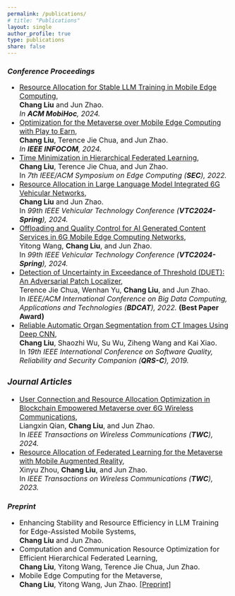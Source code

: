 ```yaml
---
permalink: /publications/
# title: "Publications"
layout: single
author_profile: true
type: publications
share: false
---
```


### *Conference Proceedings*

<div style="font-size: 16px;" markdown="1"> 

+ [Resource Allocation for Stable LLM Training in Mobile Edge Computing](https://doi.org/10.1145/3641512.3686358), <br>
  **Chang Liu** and Jun Zhao. <br>
  _In **ACM MobiHoc**, 2024._
+ [Optimization for the Metaverse over Mobile Edge Computing with Play to Earn](https://doi.org/10.1109/INFOCOM52122.2024.10621355), <br>
  **Chang Liu**, Terence Jie Chua, and Jun Zhao. <br>
  _In **IEEE INFOCOM**, 2024._
+  [Time Minimization in Hierarchical Federated Learning](https://doi.org/10.1109/SEC54971.2022.00015), <br>
  **Chang Liu**, Terence Jie Chua, and Jun Zhao. <br>
  In _7th IEEE/ACM Symposium on Edge Computing (**SEC**), 2022._
+ [Resource Allocation in Large Language Model Integrated 6G Vehicular Networks](https://doi.org/10.1109/VTC2024-Spring62846.2024.10683673),<br>
  **Chang Liu** and Jun Zhao. <br>
  In _99th IEEE Vehicular Technology Conference (**VTC2024-Spring**), 2024._
+ [Offloading and Quality Control for AI Generated Content Services in 6G Mobile Edge Computing Networks](https://doi.org/10.1109/VTC2024-Spring62846.2024.10683477), <br>
  Yitong Wang, **Chang Liu**, and Jun Zhao. <br>
  In _99th IEEE Vehicular Technology Conference (**VTC2024-Spring**), 2024._
+ [Detection of Uncertainty in Exceedance of Threshold (DUET): An Adversarial Patch Localizer](https://doi.org/10.1109/BDCAT56447.2022.00010), <br>
  Terence Jie Chua, Wenhan Yu, **Chang Liu**, and Jun Zhao. <br>
  In _IEEE/ACM International Conference on Big Data Computing, Applications and Technologies (**BDCAT**), 2022._ **(Best Paper Award)**
+ [Reliable Automatic Organ Segmentation from CT Images Using Deep CNN](https://doi.org/10.1109/QRS-C.2019.00075), <br>
  **Chang Liu**, Shaozhi Wu, Su Wu, Ziheng Wang and Kai Xiao. <br>
  In _19th IEEE International Conference on Software Quality, Reliability and Security Companion (**QRS-C**), 2019._
  
</div>

<div style="font-size: 16px;" markdown="1"> 
 
### *Journal Articles*
+ [User Connection and Resource Allocation Optimization in Blockchain Empowered Metaverse over 6G Wireless Communications](https://doi.org/10.1109/TWC.2024.3401184), <br>
  Liangxin Qian, **Chang Liu**, and Jun Zhao. <br>
  In _IEEE Transactions on Wireless Communications (**TWC**), 2024._
+ [Resource Allocation of Federated Learning for the Metaverse with Mobile Augmented Reality](https://doi.org/10.1109/TWC.2023.3326884), <br>
  Xinyu Zhou, **Chang Liu**, and Jun Zhao. <br>
  In _IEEE Transactions on Wireless Communications (**TWC**), 2023._
  
</div>

### *Preprint*

<div style="font-size: 16px;" markdown="1"> 

+ Enhancing Stability and Resource Efficiency in LLM Training for Edge-Assisted Mobile Systems, <br>
  **Chang Liu** and Jun Zhao.
+ Computation and Communication Resource Optimization for Efficient Hierarchical Federated Learning, <br>
  **Chang Liu**, Yitong Wang, Terence Jie Chua, Jun Zhao.
+ Mobile Edge Computing for the Metaverse, <br>
  **Chang Liu**, Yitong Wang, Jun Zhao. [[Preprint]](https://arxiv.org/pdf/2212.09229)

</div>
